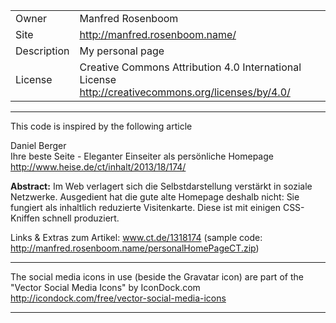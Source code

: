 <table>
<tr><td>Owner</td><td>Manfred Rosenboom</td></tr>
<tr><td>Site</td><td><a href="http://manfred.rosenboom.name/">http://manfred.rosenboom.name/</a></td></tr>
<tr><td>Description</td><td>My personal page</td></tr>
<tr><td>License</td><td>Creative Commons Attribution 4.0 International License<br/><a href="http://creativecommons.org/licenses/by/4.0/">http://creativecommons.org/licenses/by/4.0/</a></td></tr>
</table>

---

This code is inspired by the following article

Daniel Berger  
Ihre beste Seite - Eleganter Einseiter als persönliche Homepage  
<http://www.heise.de/ct/inhalt/2013/18/174/>

**Abstract:** Im Web verlagert sich die Selbstdarstellung verstärkt in soziale Netzwerke. Ausgedient hat die gute alte Homepage deshalb nicht: Sie fungiert als inhaltlich reduzierte Visitenkarte. Diese ist mit einigen CSS-Kniffen schnell produziert.

Links & Extras zum Artikel: www.ct.de/1318174
(sample code: <http://manfred.rosenboom.name/personalHomePageCT.zip>)

---

The social media icons in use (beside the Gravatar icon) are part of the "Vector Social Media Icons" by IconDock.com    
<http://icondock.com/free/vector-social-media-icons>

---
